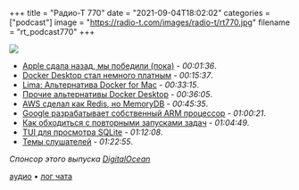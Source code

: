 +++
title = "Радио-Т 770"
date = "2021-09-04T18:02:02"
categories = ["podcast"]
image = "https://radio-t.com/images/radio-t/rt770.jpg"
filename = "rt_podcast770"
+++

![](https://radio-t.com/images/radio-t/rt770.jpg)

- [Apple сдала назад, мы победили (пока)](https://www.macrumors.com/2021/09/03/apple-delaying-rollout-of-child-safety-features/) - *00:01:36*.
- [Docker Desktop стал немного платным](https://www.docker.com/blog/updating-product-subscriptions/) - *00:15:37*.
- [Lima: Альтернатива Docker for Mac](https://medium.com/nttlabs/containerd-and-lima-39e0b64d2a59) - *00:33:15*.
- [Прочие альтернативы Docker Desktop](https://matt-rickard.com/docker-desktop-alternatives/) - *00:36:05*.
- [AWS сделал как Redis, но MemoryDB](https://www.zdnet.com/article/aws-introduces-amazon-memorydb-for-redis/) - *00:45:35*.
- [Google разрабатывает собственный ARM процессор](https://gizmodo.com/google-is-reportedly-building-its-own-arm-based-chips-f-1847597464?utm_source=twitter) - *01:00:21*.
- [Как обходиться с повторными запусками задач](https://www.pankajtanwar.in/blog/prevent-duplicate-cron-job-running) - *01:04:49*.
- [TUI для просмотра SQLite](https://github.com/mathaou/termdbms) - *01:12:08*.
- [Темы слушателей](https://radio-t.com/p/2021/08/31/prep-770/) - *01:22:55*.

*Спонсор этого выпуска [DigitalOcean](https://do.co/radiot)*


[аудио](https://cdn.radio-t.com/rt_podcast770.mp3) • [лог чата](https://chat.radio-t.com/logs/radio-t-770.html)
<audio src="https://cdn.radio-t.com/rt_podcast770.mp3" preload="none"></audio>
